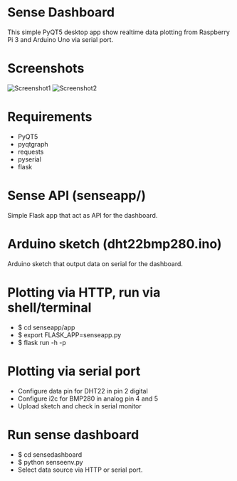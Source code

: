 # Sense Dashboard
This simple PyQT5 desktop app show realtime data plotting from Raspberry Pi 3 and Arduino Uno via serial port.

# Screenshots
![Screenshot1](https://github.com/satujamsaja/pyqt5/raw/master/sensehat/httpapi.png?raw=true)
![Screenshot2](https://github.com/satujamsaja/pyqt5/raw/master/sensehat/serialport.png?raw=true)

# Requirements
* PyQT5
* pyqtgraph
* requests
* pyserial
* flask

# Sense API (senseapp/)
Simple Flask app that act as API for the dashboard.

# Arduino sketch (dht22bmp280.ino)
Arduino sketch that output data on serial for the dashboard.

# Plotting via HTTP, run via shell/terminal
* $ cd senseapp/app
* $ export FLASK_APP=senseapp.py
* $ flask run -h <ip address> -p <port>

# Plotting via serial port
* Configure data pin for DHT22 in pin 2 digital
* Configure i2c for BMP280 in analog pin 4 and 5
* Upload sketch and check in serial monitor

# Run sense dashboard
* $ cd sensedashboard
* $ python senseenv.py
* Select data source via HTTP or serial port.

